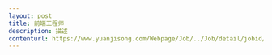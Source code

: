 ```yaml
---                
layout: post       
title: 前端工程师           
description: 描述     
contenturl: https://www.yuanjisong.com/Webpage/Job/../Job/detail/jobid/101485      
---                 
```

